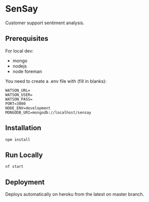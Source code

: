 # SenSay
Customer support sentiment analysis.

## Prerequisites

For local dev:
- mongo
- nodejs
- node foreman

You need to create a .env file with (fill in blanks):
```
WATSON_URL=
WATSON_USER=
WATSON_PASS=
PORT=3000
NODE_ENV=development
MONGODB_URI=mongodb://localhost/sensay
```

## Installation

```
npm install
```

## Run Locally

```
nf start
```

## Deployment

Deploys automatically on heroku from the latest on master branch.
